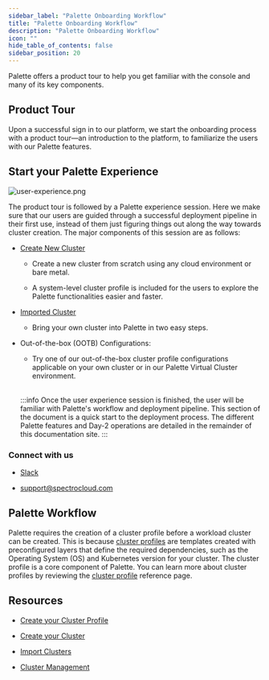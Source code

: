 ```yaml
---
sidebar_label: "Palette Onboarding Workflow"
title: "Palette Onboarding Workflow"
description: "Palette Onboarding Workflow"
icon: ""
hide_table_of_contents: false
sidebar_position: 20
---
```


Palette offers a product tour to help you get familiar with the console and many of its key components.

## Product Tour
Upon a successful sign in to our platform, we start the onboarding process with a product tour—an introduction to the platform, to familiarize the users with our Palette features.


## Start your Palette Experience

![user-experience.png](/user-experience.png)


The product tour is followed by a Palette experience session.  Here we make sure that our users are guided through a successful deployment pipeline in their first use, instead of them just figuring things out along the way towards cluster creation.  The major components of this session are as follows:

* [Create New Cluster](/clusters)

  * Create a new cluster from scratch using any cloud environment or bare metal.

  * A system-level cluster profile is included for the users to explore the Palette functionalities easier and faster.

* [Imported Cluster](/clusters/imported-clusters)
  * Bring your own cluster into Palette in two easy steps.

* Out-of-the-box (OOTB) Configurations:
  * Try one of our out-of-the-box cluster profile configurations applicable on your own cluster or in our Palette Virtual Cluster environment.

  <br />

  :::info
  Once the user experience session is finished, the user will be familiar with Palette's workflow and deployment pipeline. This section of the document is a quick start to the deployment process. The different Palette features and Day-2 operations are detailed in the remainder of this documentation site.
  :::


### Connect with us
* [Slack](https://spectrocloudcommunity.slack.com/join/shared_invite/zt-g8gfzrhf-cKavsGD_myOh30K24pImLA#/shared-invite/email)

* support@spectrocloud.com


## Palette Workflow

Palette requires the creation of a cluster profile before a workload cluster can be created. This is because [cluster profiles](/cluster-profiles) are
templates created with preconfigured layers that define the required dependencies, such as the Operating System (OS) and Kubernetes version for your cluster.  The cluster profile is a core component of Palette. You can learn more about cluster profiles by reviewing the [cluster profile](/cluster-profiles) reference page.

## Resources

* [Create your Cluster Profile](/cluster-profiles/task-define-profile/#creatingclusterprofiles)


* [Create your Cluster](/clusters)


* [Import  Clusters](/clusters/imported-clusters)


* [Cluster Management](/clusters/cluster-management/#managecl)

